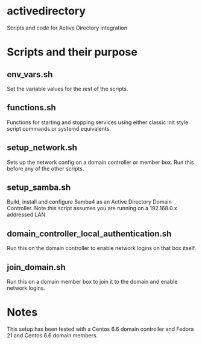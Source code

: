 # activedirectory
Scripts and code for Active Directory integration

Scripts and their purpose
=========================
env_vars.sh
-----------
Set the variable values for the rest of the scripts.

functions.sh
------------
Functions for starting and stopping services using either
classic init style script commands or systemd equivalents.

setup_network.sh
----------------
Sets up the network config on a domain controller or member box.
Run this before any of the other scripts.

setup_samba.sh
--------------
Build, install and configure Samba4 as an Active Directory Domain Controller.
Note this script assumes you are running on a 192.168.0.x addressed LAN.

domain_controller_local_authentication.sh
-----------------------------------------
Run this on the domain controller to enable network logins on that box itself.

join_domain.sh
--------------
Run this on a domain member box to join it to the domain and enable network logins.

Notes
=====
This setup has been tested with a Centos 6.6 domain controller and
Fedora 21 and Centos 6.6 domain members.
